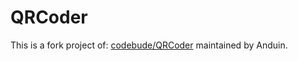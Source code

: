 # QRCoder

This is a fork project of: [codebude/QRCoder](https://github.com/codebude/QRCoder) maintained by Anduin.
